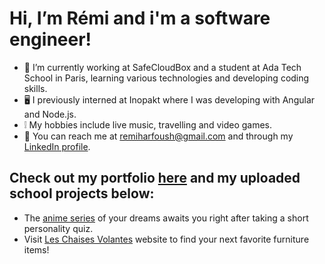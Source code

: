 # Hi, I’m Rémi and i'm a software engineer!
- 🌱 I’m currently working at SafeCloudBox and a student at Ada Tech School in Paris, learning various technologies and developing coding skills.
- 🖥️ I previously interned at Inopakt where I was developing with Angular and Node.js.
- ❕ My hobbies include live music, travelling and video games.
- 📨 You can reach me at remiharfoush@gmail.com and through my [LinkedIn profile](https://fr.linkedin.com/in/r%C3%A9mi-harfoush-440823255).

## Check out my portfolio [here](https://portfolio-alpha-lemon-21.vercel.app/) and my uploaded school projects below:
- The [anime series](https://harfore.github.io/HAPPY-PROJECT/) of your dreams awaits you right after taking a short personality quiz.
- Visit [Les Chaises Volantes](https://plateforme-vente-meubles-chaisesvolantes-front.vercel.app/) website to find your next favorite furniture items!
